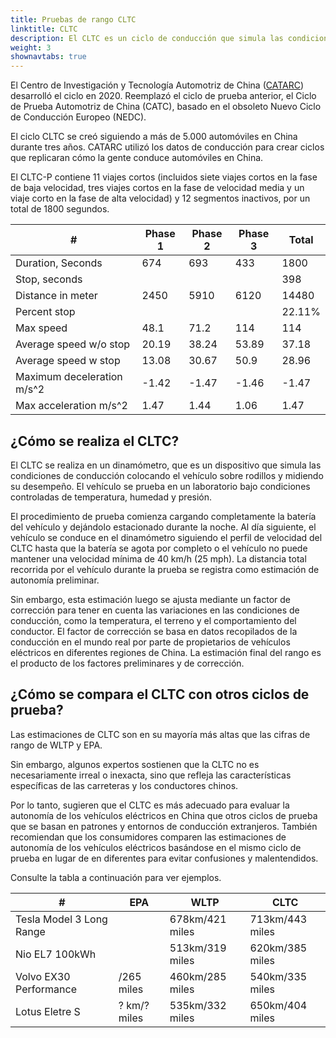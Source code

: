 ```yaml
---
title: Pruebas de rango CLTC
linktitle: CLTC
description: El CLTC es un ciclo de conducción que simula las condiciones y patrones de conducción típicos de los conductores chinos.
weight: 3
shownavtabs: true
---
```

<!-- markdownlint-disable MD033 -->

El Centro de Investigación y Tecnología Automotriz de China ([CATARC](https://www.catarc.ac.cn/)) desarrolló el ciclo en 2020. Reemplazó el ciclo de prueba anterior, el Ciclo de Prueba Automotriz de China (CATC), basado en el obsoleto Nuevo Ciclo de Conducción Europeo (NEDC).

El ciclo CLTC se creó siguiendo a más de 5.000 automóviles en China durante tres años. CATARC utilizó los datos de conducción para crear ciclos que replicaran cómo la gente conduce automóviles en China.

El CLTC-P contiene 11 viajes cortos (incluidos siete viajes cortos en la fase de baja velocidad, tres viajes cortos en la fase de velocidad media y un viaje corto en la fase de alta velocidad) y 12 segmentos inactivos, por un total de 1800 segundos.

<table class="table table-striped border">
        <thead>
        <tr>
         <th>#
         </th>
         <th>Phase 1
         </th>
         <th>Phase 2
         </th>
         <th>Phase 3
         </th>
         <th>Total
         </th>
        </tr>
    </thead>
    <tbody>
        <tr>
            <td>Duration, Seconds
            </td>
            <td>674
            </td>
            <td>693
            </td>
            <td>433
            </td>
            <td>1800
            </td>
        </tr>
        <tr>
            <td>Stop, seconds
            </td>
            <td>
            </td>
            <td>
            </td>
            <td>
            </td>
            <td>398
            </td>
        </tr>
        <tr>
            <td>Distance in meter
            </td>
            <td>2450
            </td>
            <td>5910
            </td>
            <td>6120
            </td>
            <td>14480
            </td>
        </tr>
        <tr>
            <td>Percent stop
            </td>
            <td>
            </td>
            <td>
            </td>
            <td>
            </td>
            <td>22.11%
            </td>
        </tr>
        <tr>
            <td>Max speed
            </td>
            <td>48.1
            </td>
            <td>71.2
            </td>
            <td>114
            </td>
            <td>114
            </td>
        </tr>
        <tr>
            <td>Average speed w/o stop
            </td>
            <td>20.19
            </td>
            <td>38.24
            </td>
            <td>53.89
            </td>
            <td>37.18
            </td>
        </tr>
        <tr>
            <td>Average speed w stop
            </td>
            <td>13.08
            </td>
            <td>30.67
            </td>
            <td>50.9
            </td>
            <td>28.96
            </td>
        </tr>
         <tr>
            <td>Maximum deceleration m/s^2
            </td>
            <td>-1.42
            </td>
            <td>-1.47
            </td>
            <td>-1.46
            </td>
            <td>-1.47
            </td>
        </tr>
          <tr>
            <td>Max acceleration m/s^2
            </td>
            <td>1.47
            </td>
            <td>1.44
            </td>
            <td>1.06
            </td>
            <td>1.47
            </td>
        </tr>
 </tbody>
</table>

## ¿Cómo se realiza el CLTC?

El CLTC se realiza en un dinamómetro, que es un dispositivo que simula las condiciones de conducción colocando el vehículo sobre rodillos y midiendo su desempeño. El vehículo se prueba en un laboratorio bajo condiciones controladas de temperatura, humedad y presión.

El procedimiento de prueba comienza cargando completamente la batería del vehículo y dejándolo estacionado durante la noche. Al día siguiente, el vehículo se conduce en el dinamómetro siguiendo el perfil de velocidad del CLTC hasta que la batería se agota por completo o el vehículo no puede mantener una velocidad mínima de 40 km/h (25 mph). La distancia total recorrida por el vehículo durante la prueba se registra como estimación de autonomía preliminar.

Sin embargo, esta estimación luego se ajusta mediante un factor de corrección para tener en cuenta las variaciones en las condiciones de conducción, como la temperatura, el terreno y el comportamiento del conductor. El factor de corrección se basa en datos recopilados de la conducción en el mundo real por parte de propietarios de vehículos eléctricos en diferentes regiones de China. La estimación final del rango es el producto de los factores preliminares y de corrección.

## ¿Cómo se compara el CLTC con otros ciclos de prueba?

Las estimaciones de CLTC son en su mayoría más altas que las cifras de rango de WLTP y EPA.

Sin embargo, algunos expertos sostienen que la CLTC no es necesariamente irreal o inexacta, sino que refleja las características específicas de las carreteras y los conductores chinos.

Por lo tanto, sugieren que el CLTC es más adecuado para evaluar la autonomía de los vehículos eléctricos en China que otros ciclos de prueba que se basan en patrones y entornos de conducción extranjeros. También recomiendan que los consumidores comparen las estimaciones de autonomía de los vehículos eléctricos basándose en el mismo ciclo de prueba en lugar de en diferentes para evitar confusiones y malentendidos.

Consulte la tabla a continuación para ver ejemplos.
<table class="table table-striped border">
        <thead>
        <tr>
         <th>#
         </th>
         <th>EPA
         </th>
         <th>WLTP
         </th>
         <th>CLTC
         </th>
        </tr>
    </thead>
    <tbody>
        <tr>
            <td>Tesla Model 3 Long Range
            </td>
            <td>
            </td>
            <td>678km/421 miles
            </td>
            <td>713km/443 miles
            </td>
        </tr>
        <tr>
            <td>Nio EL7 100kWh
            </td>
            <td>
            </td>
            <td>513km/319 miles
            </td>
            <td>620km/385 miles
            </td>
        </tr>
        <tr>
            <td>Volvo EX30 Performance
            </td>
            <td>/265 miles
            </td>
            <td>460km/285 miles
            </td>
            <td>540km/335 miles
            </td>
        </tr>
           <tr>
            <td>Lotus Eletre S
            </td>
            <td>? km/? miles
            </td>
            <td>535km/332 miles
            </td>
            <td>650km/404 miles
            </td>
        </tr>
 </tbody>
</table>


